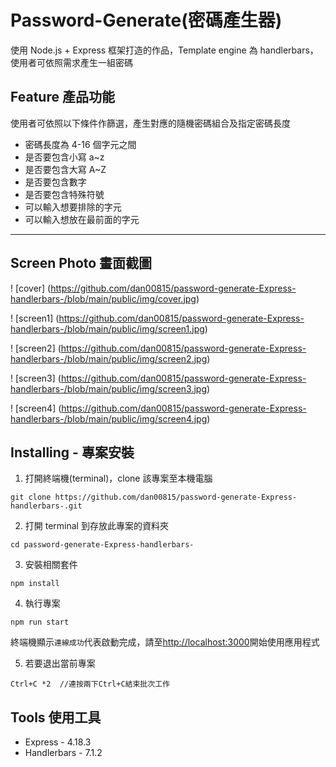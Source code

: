 # Password-Generate(密碼產生器)

使用 Node.js + Express 框架打造的作品，Template engine 為 handlerbars，使用者可依照需求產生一組密碼

## Feature 產品功能

使用者可依照以下條件作篩選，產生對應的隨機密碼組合及指定密碼長度

- 密碼長度為 4-16 個字元之間
- 是否要包含小寫 a~z
- 是否要包含大寫 A~Z
- 是否要包含數字
- 是否要包含特殊符號
- 可以輸入想要排除的字元
- 可以輸入想放在最前面的字元

---

## Screen Photo 畫面截圖

! [cover] (https://github.com/dan00815/password-generate-Express-handlerbars-/blob/main/public/img/cover.jpg)

! [screen1] (https://github.com/dan00815/password-generate-Express-handlerbars-/blob/main/public/img/screen1.jpg)

! [screen2] (https://github.com/dan00815/password-generate-Express-handlerbars-/blob/main/public/img/screen2.jpg)

! [screen3] (https://github.com/dan00815/password-generate-Express-handlerbars-/blob/main/public/img/screen3.jpg)

! [screen4] (https://github.com/dan00815/password-generate-Express-handlerbars-/blob/main/public/img/screen4.jpg)

## Installing - 專案安裝

1. 打開終端機(terminal)，clone 該專案至本機電腦

```
git clone https://github.com/dan00815/password-generate-Express-handlerbars-.git
```

2. 打開 terminal 到存放此專案的資料夾

```
cd password-generate-Express-handlerbars-
```

3. 安裝相關套件

```
npm install
```

4. 執行專案

```
npm run start
```

終端機顯示`連線成功`代表啟動完成，請至[http://localhost:3000](http://localhost:3000)開始使用應用程式

5. 若要退出當前專案

```
Ctrl+C *2  //連按兩下Ctrl+C結束批次工作
```

## Tools 使用工具

- Express - 4.18.3
- Handlerbars - 7.1.2
